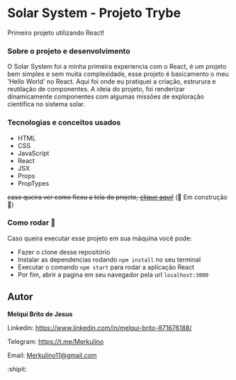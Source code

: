 # Solar System - Projeto Trybe

Primeiro projeto utilizando React! 

### Sobre o projeto e desenvolvimento


O Solar System foi a minha primeira experiencia com o React, é um projeto bem simples e sem muita complexidade, esse projeto é basicamento o meu 'Hello World' no React. Aqui foi onde eu pratiquei a criação, estrurura e reutilação de componentes. A ideia do projeto, foi renderizar dinamicamente componentes com algumas missões de exploração cientifica no sistema solar.

### Tecnologias e conceitos usados

  - HTML
  - CSS
  - JavaScript
  - React
  - JSX
  - Props
  - PropTypes

~~caso queira ver como ficou a tela do projeto, [clique aqui!](https://merkulino.github.io/Solar-System/)~~ (🚧 Em construção 🚧)

### Como rodar 🚀

Caso queira executar esse projeto em sua máquina você pode:
 * Fazer o clone desse repositório 
 * Instalar as dependencias rodando `npm install` no seu terminal
 * Executar o comando `npm start` para rodar a aplicação React
 * Por fim, abrir a pagina em seu navegador pela url `localhost:3000`

## Autor

**Melqui Brito de Jesus**

Linkedin: https://www.linkedin.com/in/melqui-brito-871676188/

Telegram: https://t.me/Merkulino

Email: Merkulino11@gmail.com

:shipit: 
